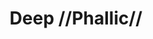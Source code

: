 ---
pid: llb39
title: Deep //Phallic//
location_transcription: Gayborhood
coordinates: "[-75.163951, 39.949317]"
zipcode: NJ08021
gen_neighborhood: 
neighborhood: 
outside_phl: Clementon NJ
age: 
age_range: 
instagram: 
image_file_name: llb_39.jpg
proposal_transcription: 
topic: Unknown
topic_summary: '0'
type: Other No Form
keywords_other: 
credit: 
image_labels: 
twitter: 
facebook: 
permalink: "/monuments/llb39/"
layout: item-page
---